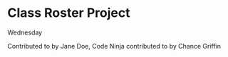 # Class Roster Project

Wednesday

Contributed to by Jane Doe, Code Ninja
contributed to by Chance Griffin
